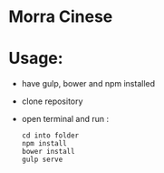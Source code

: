 # Morra Cinese

# Usage:

* have gulp, bower and npm installed

* clone repository

* open terminal and run :
  ```
  cd into folder
  npm install
  bower install
  gulp serve
  ```
